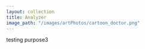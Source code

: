 ```yaml
---
layout: collection
title: Analyzer
image_path: "/images/artPhotos/cartoon_doctor.png"
---
```



testing purpose3
